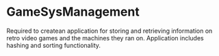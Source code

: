 # GameSysManagement

Required to createan application for storing and retrieving information on retro video games and the machines they ran on. Application includes hashing and sorting functionality. 
